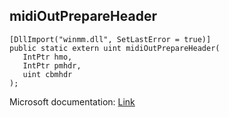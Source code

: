 ## midiOutPrepareHeader

```
[DllImport("winmm.dll", SetLastError = true)]
public static extern uint midiOutPrepareHeader(
   IntPtr hmo,
   IntPtr pmhdr,
   uint cbmhdr
);
```

Microsoft documentation: [Link](https://learn.microsoft.com/en-us/windows/win32/api/mmeapi/nf-mmeapi-midioutprepareheader)
